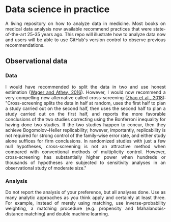 # Data science in practice

<div align="justify">

A living repository on how to analyze data in medicine. Most books on medical data analysis now available recommend practices that were state-of-the-art 25-35 years ago. This repo will illustrate how to analyze data now and users will be able to use GitHub's version control to observe previous recommendations.

## Observational data

### Data

I would have recommended to split the data in two and use honest estimation ([Wager and Athey, 2016](https://amstat-tandfonline-com.stanford.idm.oclc.org/doi/full/10.1080/01621459.2017.1319839?src=recsys)). However, I would now recommend a very compelling new alternative called cross-screening ([Zhao et al., 2018](https://amstat.tandfonline.com/doi/abs/10.1080/01621459.2017.1407770?journalCode=uasa20#.W0W2NS3wd24)): "Cross-screening splits the data in half at random, uses the first half to plan a study carried out on the second half, then uses the second half to plan a study carried out on the first half, and reports the more favorable conclusions of the two studies correcting using the Bonferroni inequality for having done two studies. If the two studies happen to concur, then they achieve Bogomolov–Heller replicability; however, importantly, replicability is not required for strong control of the family-wise error rate, and either study alone suffices for firm conclusions. In randomized studies with just a few null hypotheses, cross-screening is not an attractive method when compared with conventional methods of multiplicity control. However, cross-screening has substantially higher power when hundreds or thousands of hypotheses are subjected to sensitivity analyses in an observational study of moderate size."

### Analysis

Do not report the analysis of your preference, but all analyses done. Use as many analytic approaches as you think apply and certainly at least three. For example, instead of merely using matching, use inverse-probability weighting, a matching procedure (e.g. propensity and Mahalanobis-distance matching) and double machine learning.

</div>
